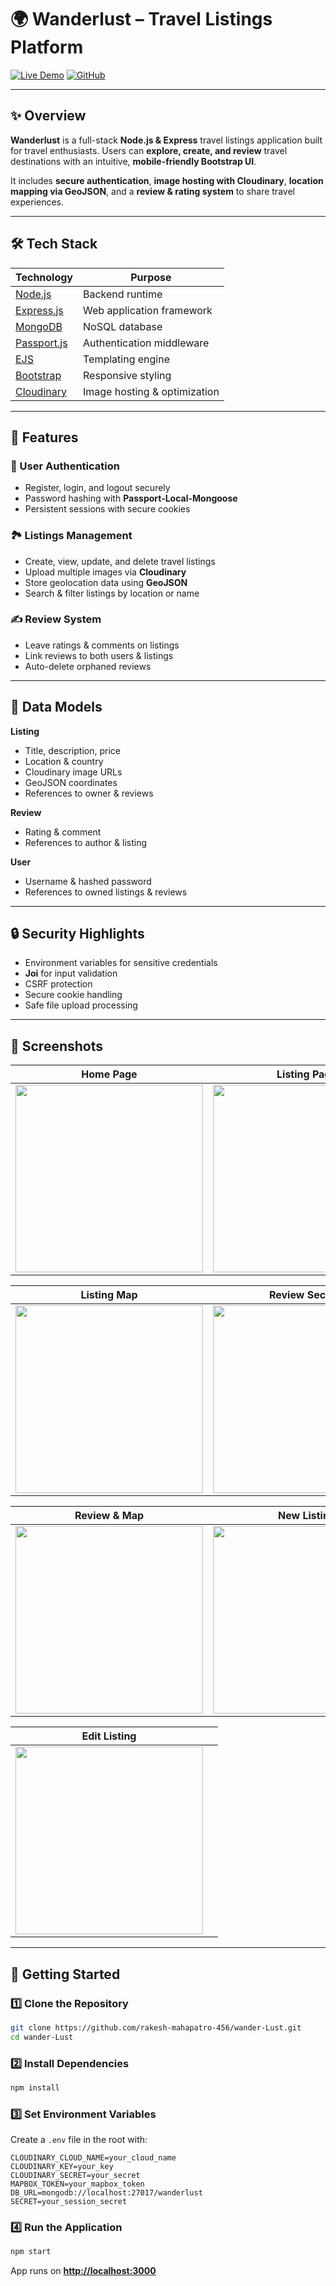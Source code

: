 

# 🌍 Wanderlust – Travel Listings Platform

[![Live Demo](https://img.shields.io/badge/Live-Demo-blue)](https://wander-lust-90sw.onrender.com/listings)
[![GitHub](https://img.shields.io/badge/GitHub-Repo-black?logo=github)](https://github.com/rakesh-mahapatro-456/wander-Lust)

---

## ✨ Overview

**Wanderlust** is a full-stack **Node.js & Express** travel listings application built for travel enthusiasts.
Users can **explore, create, and review** travel destinations with an intuitive, **mobile-friendly Bootstrap UI**.

It includes **secure authentication**, **image hosting with Cloudinary**, **location mapping via GeoJSON**, and a **review & rating system** to share travel experiences.

---

## 🛠 Tech Stack

| Technology                                | Purpose                      |
| ----------------------------------------- | ---------------------------- |
| [Node.js](https://nodejs.org/)            | Backend runtime              |
| [Express.js](https://expressjs.com/)      | Web application framework    |
| [MongoDB](https://www.mongodb.com/)       | NoSQL database               |
| [Passport.js](http://www.passportjs.org/) | Authentication middleware    |
| [EJS](https://ejs.co/)                    | Templating engine            |
| [Bootstrap](https://getbootstrap.com/)    | Responsive styling           |
| [Cloudinary](https://cloudinary.com/)     | Image hosting & optimization |

---

## 🌟 Features

### 🔐 User Authentication

* Register, login, and logout securely
* Password hashing with **Passport-Local-Mongoose**
* Persistent sessions with secure cookies

### 🏞 Listings Management

* Create, view, update, and delete travel listings
* Upload multiple images via **Cloudinary**
* Store geolocation data using **GeoJSON**
* Search & filter listings by location or name

### ✍️ Review System

* Leave ratings & comments on listings
* Link reviews to both users & listings
* Auto-delete orphaned reviews

---

## 📂 Data Models

**Listing**

* Title, description, price
* Location & country
* Cloudinary image URLs
* GeoJSON coordinates
* References to owner & reviews

**Review**

* Rating & comment
* References to author & listing

**User**

* Username & hashed password
* References to owned listings & reviews

---

## 🔒 Security Highlights

* Environment variables for sensitive credentials
* **Joi** for input validation
* CSRF protection
* Secure cookie handling
* Safe file upload processing

---

## 📸 Screenshots

<div align="center">

| Home Page                                                                                                                           | Listing Page                                                                                                                        |
| ----------------------------------------------------------------------------------------------------------------------------------- | ----------------------------------------------------------------------------------------------------------------------------------- |
| <img src="https://res.cloudinary.com/dqz5xgr5v/image/upload/v1755253144/Screenshot_2025-08-15_at_15.31.26_l0mrrn.png" width="300"/> | <img src="https://res.cloudinary.com/dqz5xgr5v/image/upload/v1755253146/Screenshot_2025-08-15_at_15.31.37_gbw3hk.png" width="300"/> |

| Listing Map                                                                                                                         | Review Section                                                                                                                      |
| ----------------------------------------------------------------------------------------------------------------------------------- | ----------------------------------------------------------------------------------------------------------------------------------- |
| <img src="https://res.cloudinary.com/dqz5xgr5v/image/upload/v1755253146/Screenshot_2025-08-15_at_15.31.57_rlj7pw.png" width="300"/> | <img src="https://res.cloudinary.com/dqz5xgr5v/image/upload/v1755253143/Screenshot_2025-08-15_at_15.44.33_vovlhe.png" width="300"/> |

| Review & Map                                                                                                                        | New Listing                                                                                                                         |
| ----------------------------------------------------------------------------------------------------------------------------------- | ----------------------------------------------------------------------------------------------------------------------------------- |
| <img src="https://res.cloudinary.com/dqz5xgr5v/image/upload/v1755253151/Screenshot_2025-08-15_at_15.44.51_w9upey.png" width="300"/> | <img src="https://res.cloudinary.com/dqz5xgr5v/image/upload/v1755253147/Screenshot_2025-08-15_at_15.42.43_xihets.png" width="300"/> |

| Edit Listing                                                                                                                        |   |
| ----------------------------------------------------------------------------------------------------------------------------------- | - |
| <img src="https://res.cloudinary.com/dqz5xgr5v/image/upload/v1755253144/Screenshot_2025-08-15_at_15.43.54_qlyn8j.png" width="300"/> |   |

</div>

---

## 🚀 Getting Started

### 1️⃣ Clone the Repository

```bash
git clone https://github.com/rakesh-mahapatro-456/wander-Lust.git
cd wander-Lust
```

### 2️⃣ Install Dependencies

```bash
npm install
```

### 3️⃣ Set Environment Variables

Create a `.env` file in the root with:

```
CLOUDINARY_CLOUD_NAME=your_cloud_name
CLOUDINARY_KEY=your_key
CLOUDINARY_SECRET=your_secret
MAPBOX_TOKEN=your_mapbox_token
DB_URL=mongodb://localhost:27017/wanderlust
SECRET=your_session_secret
```

### 4️⃣ Run the Application

```bash
npm start
```

App runs on **[http://localhost:3000](http://localhost:3000)**



